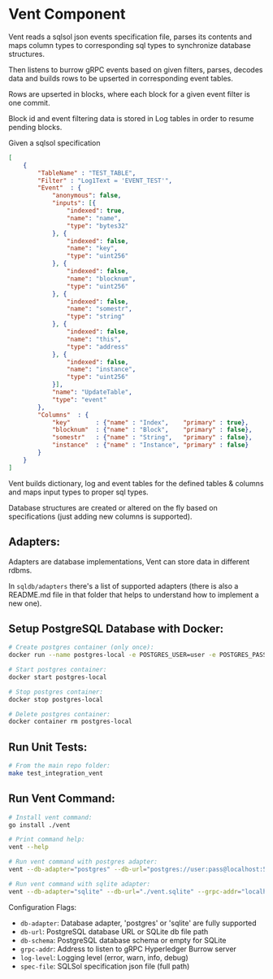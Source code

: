 # Vent Component

Vent reads a sqlsol json events specification file, parses its contents and maps column types to corresponding sql types to synchronize database structures.

Then listens to burrow gRPC events based on given filters, parses, decodes data and builds rows to be upserted in corresponding event tables.

Rows are upserted in blocks, where each block for a given event filter is one commit.

Block id and event filtering data is stored in Log tables in order to resume pending blocks.

Given a sqlsol specification 

```json
[
	{
		"TableName" : "TEST_TABLE",
		"Filter" : "Log1Text = 'EVENT_TEST'",
		"Event"  : {
			"anonymous": false,
			"inputs": [{
				"indexed": true,
				"name": "name",
				"type": "bytes32"
			}, {
				"indexed": false,
				"name": "key",
				"type": "uint256"
			}, {
				"indexed": false,
				"name": "blocknum",
				"type": "uint256"
			}, {
				"indexed": false,
				"name": "somestr",
				"type": "string"
			}, {
				"indexed": false,
				"name": "this",
				"type": "address"
			}, {
				"indexed": false,
				"name": "instance",
				"type": "uint256"
			}],
			"name": "UpdateTable",
			"type": "event"
		},
		"Columns"  : {
			"key"		: {"name" : "Index",    "primary" : true},
			"blocknum"  : {"name" : "Block",    "primary" : false},
			"somestr"	: {"name" : "String",   "primary" : false},
			"instance" 	: {"name" : "Instance", "primary" : false}
		}
	}
]
```

Vent builds dictionary, log and event tables for the defined tables & columns and maps input types to proper sql types.

Database structures are created or altered on the fly based on specifications (just adding new columns is supported).


## Adapters:

Adapters are database implementations, Vent can store data in different rdbms.

In `sqldb/adapters` there's a list of supported adapters (there is also a README.md file in that folder that helps to understand how to implement a new one).

## Setup PostgreSQL Database with Docker:

```bash
# Create postgres container (only once):
docker run --name postgres-local -e POSTGRES_USER=user -e POSTGRES_PASSWORD=pass -e POSTGRES_DB=vent -p 5432:5432 -d postgres:10.4-alpine

# Start postgres container:
docker start postgres-local

# Stop postgres container:
docker stop postgres-local

# Delete postgres container:
docker container rm postgres-local
```

## Run Unit Tests:

```bash
# From the main repo folder:
make test_integration_vent
```

## Run Vent Command:

```bash
# Install vent command:
go install ./vent

# Print command help:
vent --help

# Run vent command with postgres adapter:
vent --db-adapter="postgres" --db-url="postgres://user:pass@localhost:5432/vent?sslmode=disable" --db-schema="vent" --grpc-addr="localhost:10997" --log-level="debug" --spec-file="<sqlsol specification file path>"

# Run vent command with sqlite adapter:
vent --db-adapter="sqlite" --db-url="./vent.sqlite" --grpc-addr="localhost:10997" --log-level="debug" --spec-file="<sqlsol specification file path>"
```

Configuration Flags:

+ `db-adapter`: Database adapter, 'postgres' or 'sqlite' are fully supported
+ `db-url`: PostgreSQL database URL or SQLite db file path
+ `db-schema`: PostgreSQL database schema or empty for SQLite
+ `grpc-addr`: Address to listen to gRPC Hyperledger Burrow server
+ `log-level`: Logging level (error, warn, info, debug)
+ `spec-file`: SQLSol specification json file (full path)
